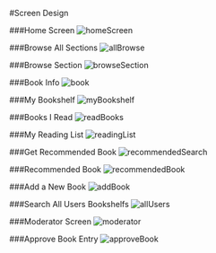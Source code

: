 #Screen Design

###Home Screen
![homeScreen](../images/SignIn.png)

###Browse All Sections
![allBrowse](../images/AllBrowse.png)

###Browse Section
![browseSection](../images/Browse.png)

###Book Info
![book](../images/Book.png)

###My Bookshelf
![myBookshelf](../images/MyBookshelf.png)

###Books I Read
![readBooks](../images/ReadBooks.png)

###My Reading List
![readingList](../images/ReadingList.png)

###Get Recommended Book
![recommendedSearch](../images/GetRecommended.png)

###Recommended Book
![recommendedBook](../images/RecommendBook.png)

###Add a New Book
![addBook](../images/AddBook.png)

###Search All Users Bookshelfs
![allUsers](../images/AllUsers.png)

###Moderator Screen
![moderator](../images/Moderator.png)

###Approve Book Entry
![approveBook](../images/ApproveBook.png)